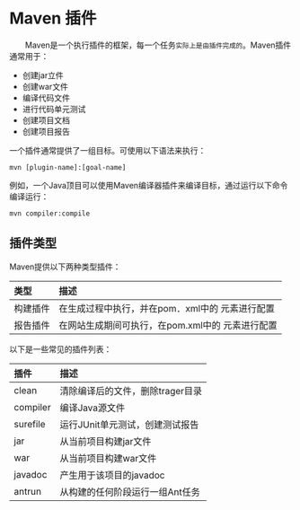 # Maven 插件

&emsp;&emsp;Maven是一个执行插件的框架，每一个任务`实际上是由插件完成的`。Maven插件通常用于：
* 创建jar立件
* 创建war文件
* 编译代码文件
* 进行代码单元测试
* 创建项目文档
* 创建项目报告

一个插件通常提供了一组目标。可使用以下语法来执行：

``` maven
mvn [plugin-name]:[goal-name]
```

例如，一个Java顶目可以使用Maven编译器插件来编译目标，通过运行以下命令编译运行：
``` maven 
mvn compiler:compile
```

## 插件类型

Maven提供以下两种类型插件：

|类型|描述
|:---|:---
|构建插件|在生成过程中执行，并在pom．xml中的 元素进行配置
|报告插件|在网站生成期间可执行，在pom.xml中的 元素进行配置

以下是一些常见的插件列表：

|插件|描述
|:---|:---
|clean|清除编译后的文件，删除trager目录
|compiler|编译Java源文件
|surefile|运行JUnit单元测试，创建测试报告
|jar|从当前项目构建jar文件
|war|从当前项目构建war文件
|javadoc|产生用于该项目的javadoc
|antrun|从构建的任何阶段运行一组Ant任务